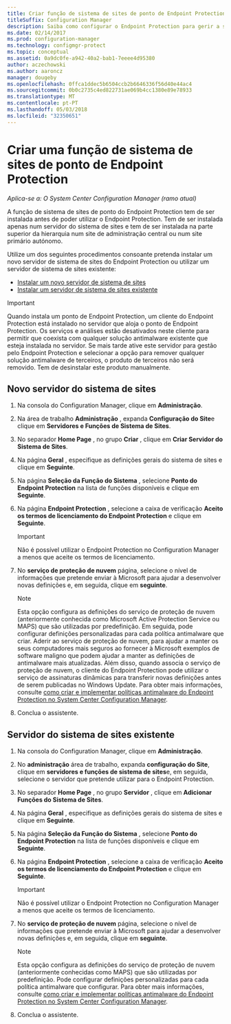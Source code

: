 ```yaml
---
title: Criar função de sistema de sites de ponto de Endpoint Protection
titleSuffix: Configuration Manager
description: Saiba como configurar o Endpoint Protection para gerir a segurança e software maligno em computadores de cliente do Configuration Manager.
ms.date: 02/14/2017
ms.prod: configuration-manager
ms.technology: configmgr-protect
ms.topic: conceptual
ms.assetid: 0a9dc0fe-a942-40a2-bab1-7eeee4d95380
author: aczechowski
ms.author: aaroncz
manager: dougeby
ms.openlocfilehash: 0ffca1ddec5b6504ccb2b6646336f56d40e44ac4
ms.sourcegitcommit: 0b0c2735c4ed822731ae069b4cc1380e89e78933
ms.translationtype: MT
ms.contentlocale: pt-PT
ms.lasthandoff: 05/03/2018
ms.locfileid: "32350651"
---
```

# <a name="create-an-endpoint-protection-point-site-system-role"></a>Criar uma função de sistema de sites de ponto de Endpoint Protection

*Aplica-se a: O System Center Configuration Manager (ramo atual)*

 A função de sistema de sites de ponto do Endpoint Protection tem de ser instalada antes de poder utilizar o Endpoint Protection. Tem de ser instalada apenas num servidor do sistema de sites e tem de ser instalada na parte superior da hierarquia num site de administração central ou num site primário autónomo.

 Utilize um dos seguintes procedimentos consoante pretenda instalar um novo servidor de sistema de sites do Endpoint Protection ou utilizar um servidor de sistema de sites existente:
 - [Instalar um novo servidor de sistema de sites](#new-site-system-server)
 - [Instalar um servidor de sistema de sites existente](#existing-site-system-server)

> [!IMPORTANT]
>  Quando instala um ponto de Endpoint Protection, um cliente do Endpoint Protection está instalado no servidor que aloja o ponto de Endpoint Protection. Os serviços e análises estão desativados neste cliente para permitir que coexista com qualquer solução antimalware existente que esteja instalada no servidor. Se mais tarde ative este servidor para gestão pelo Endpoint Protection e selecionar a opção para remover qualquer solução antimalware de terceiros, o produto de terceiros não será removido. Tem de desinstalar este produto manualmente.

## <a name="new-site-system-server"></a>Novo servidor do sistema de sites

1.  Na consola do Configuration Manager, clique em **Administração**.

2.  Na área de trabalho **Administração** , expanda **Configuração do Site**e clique em **Servidores e Funções de Sistema de Sites**.

3.  No separador **Home Page** , no grupo **Criar** , clique em **Criar Servidor do Sistema de Sites**.

4.  Na página **Geral** , especifique as definições gerais do sistema de sites e clique em **Seguinte**.

5.  Na página **Seleção da Função do Sistema** , selecione **Ponto do Endpoint Protection** na lista de funções disponíveis e clique em **Seguinte**.

6.  Na página **Endpoint Protection** , selecione a caixa de verificação **Aceito os termos de licenciamento do Endpoint Protection** e clique em **Seguinte**.

    > [!IMPORTANT]
    >  Não é possível utilizar o Endpoint Protection no Configuration Manager a menos que aceite os termos de licenciamento.

7.  No **serviço de proteção de nuvem** página, selecione o nível de informações que pretende enviar à Microsoft para ajudar a desenvolver novas definições e, em seguida, clique em **seguinte**.

    > [!NOTE]
    >  Esta opção configura as definições do serviço de proteção de nuvem (anteriormente conhecida como Microsoft Active Protection Service ou MAPS) que são utilizadas por predefinição. Em seguida, pode configurar definições personalizadas para cada política antimalware que criar. Aderir ao serviço de proteção de nuvem, para ajudar a manter os seus computadores mais seguros ao fornecer à Microsoft exemplos de software maligno que podem ajudar a manter as definições de antimalware mais atualizadas. Além disso, quando associa o serviço de proteção de nuvem, o cliente do Endpoint Protection pode utilizar o serviço de assinaturas dinâmicas para transferir novas definições antes de serem publicadas no Windows Update. Para obter mais informações, consulte [como criar e implementar políticas antimalware do Endpoint Protection no System Center Configuration Manager](endpoint-antimalware-policies.md).

8.  Conclua o assistente.


## <a name="existing-site-system-server"></a>Servidor do sistema de sites existente

1.  Na consola do Configuration Manager, clique em **Administração**.

2.  No **administração** área de trabalho, expanda **configuração do Site**, clique em **servidores e funções de sistema de sites**e, em seguida, selecione o servidor que pretende utilizar para o Endpoint Protection.

3.  No separador **Home Page** , no grupo **Servidor** , clique em **Adicionar Funções do Sistema de Sites**.

4.  Na página **Geral** , especifique as definições gerais do sistema de sites e clique em **Seguinte**.

5.  Na página **Seleção da Função do Sistema** , selecione **Ponto do Endpoint Protection** na lista de funções disponíveis e clique em **Seguinte**.

6.  Na página **Endpoint Protection** , selecione a caixa de verificação **Aceito os termos de licenciamento do Endpoint Protection** e clique em **Seguinte**.

    > [!IMPORTANT]
    >  Não é possível utilizar o Endpoint Protection no Configuration Manager a menos que aceite os termos de licenciamento.

7.  No **serviço de proteção de nuvem** página, selecione o nível de informações que pretende enviar à Microsoft para ajudar a desenvolver novas definições e, em seguida, clique em **seguinte**.

    > [!NOTE]
    >  Esta opção configura as definições do serviço de proteção de nuvem (anteriormente conhecidas como MAPS) que são utilizadas por predefinição. Pode configurar definições personalizadas para cada política antimalware que configurar. Para obter mais informações, consulte [como criar e implementar políticas antimalware do Endpoint Protection no System Center Configuration Manager](endpoint-antimalware-policies.md).

8.  Conclua o assistente.
